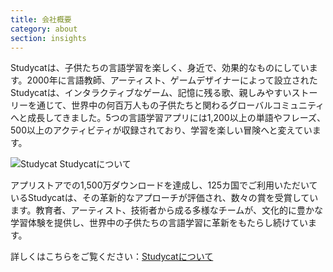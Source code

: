 ```yaml
---
title: 会社概要
category: about
section: insights
---
```

Studycatは、子供たちの言語学習を楽しく、身近で、効果的なものにしています。2000年に言語教師、アーティスト、ゲームデザイナーによって設立されたStudycatは、インタラクティブなゲーム、記憶に残る歌、親しみやすいストーリーを通じて、世界中の何百万人もの子供たちと関わるグローバルコミュニティへと成長してきました。5つの言語学習アプリには1,200以上の単語やフレーズ、500以上のアクティビティが収録されており、学習を楽しい冒険へと変えています。


![Studycat Studycatについて](https://imagedelivery.net/gjxGkoZTGUWzEAQWbazEuA/2eae4281-f704-43ef-70f5-f393e5235600/w=360,format=auto,compression=fast,dpr=2)


 


アプリストアでの1,500万ダウンロードを達成し、125カ国でご利用いただいているStudycatは、その革新的なアプローチが評価され、数々の賞を受賞しています。教育者、アーティスト、技術者から成る多様なチームが、文化的に豊かな学習体験を提供し、世界中の子供たちの言語学習に革新をもたらし続けています。


詳しくはこちらをご覧ください：[Studycatについて](https://studycat.com/about/)